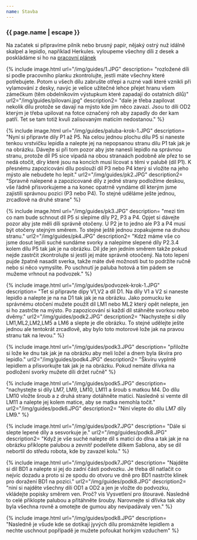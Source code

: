 ```yaml
---
name: Stavba
---
```

### {{ page.name | escape }}

Na začatek si připravíme pilnik nebo brusný papír, nějaký ostrý nuž idálně skalpel a lepidlo, například Herkules. vyloupeme všechny díli z desek a poskládáme si ho na 
[pracovní plánek](https://github.com/RoboticsBrno/pracovni_planek/tree/a10813ee59aff0e1a680b373e9a2622ac3895de0)

{% include image.html 
    url="/img/guides/1.JPG" 
    description=
        "rozložené díli si podle pracovního planku zkontrolujte, jestli máte všechny které potřebujete. Potom u všech dílu zabrušte otřepi a ruzné vadi které vznikli při vylamování z desky, navýc je velice užitečné lehce přejet hranu všem zámečkum (těm obdelníkovím výstupkum které zapadají do ostatních dílů)" 
    url2="/img/guides/pilovani.jpg" 
    description2=
        "dale je třeba zapilovat nekolik dílu protože se davají na mýsto kde jim něco zavazí. Jsou to díli OD2 kterým je třeba upilovat na fotce označený roh aby zapadly do der kam patří. Tet se tam totiž kvuli zalisovaným maticím nedostanou."
%}

{% include image.html 
    url="/img/guides/paluba-krok-1.JPG" 
    description=
        "Nyní si připravte dily P1 až P5. Na celou jednou plochu dílu P5 si naneste tenkou vrstvičku lepidla a nalepte jej na nepopsanou stranu dilu P1 tak jak je na obrázku. Dávejte si při tom pozor aby jste nanesli lepidlo na správnou stranu, protože díl P5 sice vipadá na obou stranaách podobně ale přez to se nedá otočit, díry které jsou na koncích musí lícovat s těmi v palubě (díl P1). K přesnému zapozicováni dílu poslouží díl P3 nebo P4 který si vložite na jeho mýsto ale nebudete ho lepit."
    url2="/img/guides/pk2.JPG" 
    description2=
        "Spravně nalepené a zapozicované díly z jedné strany podložíme deskou, vše řádně přisvorkujeme a na konec opatrně vyndáme díl kterým jsme zajistili správnou pozici (P3 nebo P4). To stejné uděláme ješte jednou, zrcadlově na druhé strane"
%}

{% include image.html 
    url="/img/guides/pk3.JPG" 
    description=
        "mezi tím co nam bude schnout díl P5 si slepíme díly P2, P3 a P4. Opjet si dávejte pozor aby jste měli díli správně otočeny. U P2 je to jedno ale P3 a P4 musí být otočeny stejným směrem. To stejné ještě jednou zopakujeme na druhou stranu."
    url2="/img/guides/pk4.JPG" 
    description2=
        "Kdzž máme vše co jsme dosut lepili suché sundáme svorky a nalepíme slepené díly P2.3.4 kolem dílu P5 tak jak je na obrázku. Díl jde jen jedním směrem takže pokud nejde zastrčit zkontrolujte si jestli jej máte správně otoočený. Na toto lepení pujde žpatně nasadit sverka, takže máte dvě možnosti but to podržíte ručně nebo si něco vymyslíte. Po uschnutí je paluba hotová a tím pádem se mužeme vrhnout na podvozek."
%}

{% include image.html 
    url="/img/guides/podvozek-krok-1.JPG" 
    description=
        "Tet si připravte dípy V1,V2 a díl D1. Na díly V1 a V2 si naneste lepidlo a nalepte je na na D1 tak jak je na obrázku. Jako pomucku ke správnému otočení mužete použít díl LM1 nebo ML2 který opět nelepte, jen si ho zastrčte na mýsto. Po zapozicování si každí díl stáhněte svorkou nebo dvěmy."
    url2="/img/guides/podk2.JPG" 
    description2=
        "Nachystejte si díly LM1,ML2,LM2,LM5 a LM6 a slepte je dle obrázku. To stejné udělejte ješte jednou ale tentokrát zrcadlově, aby bylo toto motorové lože jak na pravou stranu tak na levou."
%}

{% include image.html 
    url="/img/guides/podk3.JPG" 
    description=
        "přiložte si lože ke dnu tak jak je na obrázku aby meli ložel a dnem byla škvíra pro lepidlo."
    url2="/img/guides/podk4.JPG" 
    description2=
        "Škvíru vyplntě lepidlem a přisvorkujte tak jak je na obrázku. Pokud nemáte dřívka na podložení svorky mužete díli držet ručně"
%}

{% include image.html 
    url="/img/guides/podk5.JPG" 
    description=
        "nachystejte si díly LM7, LM9, LM10, LM11 a šroub s matkou M4. Do dílu LM10 vložte šroub a z druhá strany dotáhněte matici. Nasledně si vemte díl LM11 a nalepte jej kolem matice, aby se matka nemohla točit."
    url2="/img/guides/podk6.JPG" 
    description2=
        "Niní vlepte do dílu LM7 díly LM9."
%}

{% include image.html 
    url="/img/guides/podk7.JPG" 
    description=
        "Dále si slepte lepené díly a sesvorkuje je."
    url2="/img/guides/podk8.JPG" 
    description2=
        "Když je vše suché nalepte díl s maticí do dlna a tak jak je na obrázku přiklopte palubou a zevnitř podelřete dilkem Sablona, aby se dil nebortil do středu robota, kde by zavazel kolu."
%}

{% include image.html 
    url="/img/guides/podk7.JPG" 
    description=
        "Najděte si dil BD1 a nalepte si jej do zadní části podvozku. Je třeba díl natlačit co nejvíc dozadu a proto si ze spodu do otvoru ve dně pro BD1 nastrčte klinek pro doražení BD1 na pozici."
    url2="/img/guides/podk8.JPG" 
    description2=
        "niní si najděte všechny díli OD1 a OD2 a jen je vložte do podvozku, vkládejte popisky směrem ven. Proč? vis Vysvetlení pro štouravé. Nasledně to celé přiklopte palubou a přitáhněte šrouby. Narovnejte si dřívka tak aby byla všechna rovně a omotejte de gumou aby nevipadávaly ven."
%}

{% include image.html 
    url="/img/guides/podk8.JPG" 
    description=
        "Nasledně je všude kde se dotíkají jyvých dílu promázněte lepidlem a nechte uschnout popřípadě je mužete pofoukat horkým vzduchem"
%}